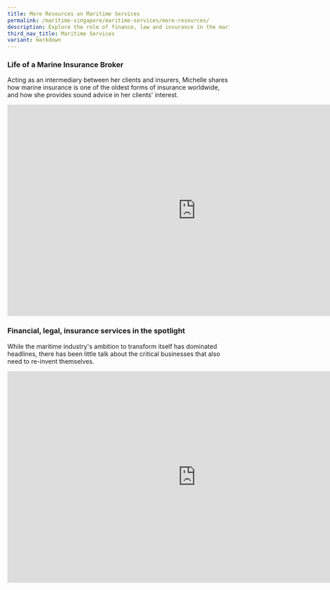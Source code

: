 ```yaml
---
title: More Resources on Maritime Services
permalink: /maritime-singapore/maritime-services/more-resources/
description: Explore the role of finance, law and insurance in the maritime industry.
third_nav_title: Maritime Services
variant: markdown
---
```

### Life of a Marine Insurance Broker
Acting as an intermediary between her clients and insurers, Michelle shares how marine insurance is one of the oldest forms of insurance worldwide, and how she provides sound advice in her clients' interest.
<iframe allowfullscreen="" allow="accelerometer; autoplay; clipboard-write; encrypted-media; gyroscope; picture-in-picture; web-share" frameborder="0" title="YouTube video player" src="https://www.youtube.com/embed/R2tgSThQGyw?si=fDrpJmGUJbXGQO7c" height="480" width="854"></iframe>

### Financial, legal, insurance services in the spotlight
While the maritime industry's ambition to transform itself has dominated headlines, there has been little talk about the critical businesses that also need to re-invent themselves.
<iframe allowfullscreen="" allow="accelerometer; autoplay; clipboard-write; encrypted-media; gyroscope; picture-in-picture; web-share" frameborder="0" title="YouTube video player" src="https://www.youtube.com/embed/IBpiwcBhYJ4?si=5rQT_kzxFsXeRX0I" height="480" width="854"></iframe>
  